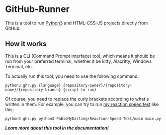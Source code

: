 # GitHub-Runner
This is a tool to run [Python3](https://www.python.org) and HTML-CSS-JS projects directly from GitHub.

## How it works
This is a CLI (Command Prompt Interface) tool, which means it should be run from your preferred terminal, whether it be kitty, Alacritty, Windows Terminal, etc.  

To actually run this tool, you need to use the following command:  
```
python3 ghr.py {language} {repository-owner}/{repository-name}/{repository-branch} {script-to-run}
```
Of course, you need to replace the curly brackets according to what's written in them. For example, you can try to run [my reaction speed test](https://github.com/PabloMyDarling/Reaction-Speed-Test) like this:
```
python3 ghr.py python3 PabloMyDarling/Reaction-Speed-Test/main main.py
```

***Learn more about this tool in the documentation!***
